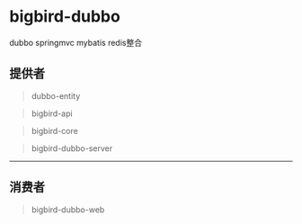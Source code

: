 # bigbird-dubbo
dubbo springmvc mybatis redis整合

## 提供者 ##

> dubbo-entity

> bigbird-api


> bigbird-core

> bigbird-dubbo-server


----------

## 消费者 ##



> bigbird-dubbo-web



